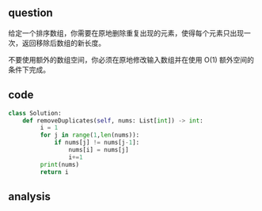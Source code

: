 ## question
给定一个排序数组，你需要在原地删除重复出现的元素，使得每个元素只出现一次，返回移除后数组的新长度。

不要使用额外的数组空间，你必须在原地修改输入数组并在使用 O(1) 额外空间的条件下完成。

## code
```python
class Solution:
    def removeDuplicates(self, nums: List[int]) -> int:
         i = 1
         for j in range(1,len(nums)):
             if nums[j] != nums[j-1]:
                 nums[i] = nums[j]
                 i+=1
         print(nums)
         return i
```
## analysis


